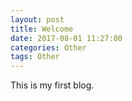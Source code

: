 ```yaml
---
layout: post
title: Welcome
date: 2017-08-01 11:27:00
categories: Other
tags: Other
---
```


This is my first blog.
